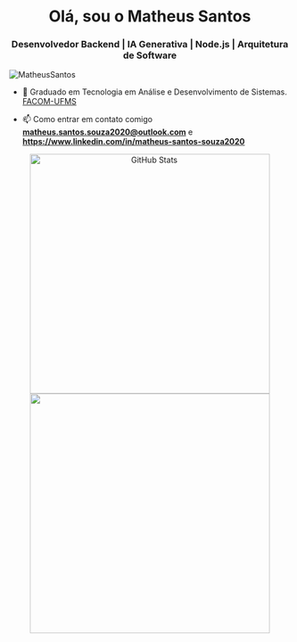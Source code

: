 <h1 align = "center"> Olá, sou o Matheus Santos </ h1 >
<h3 align = "center"> Desenvolvedor Backend | IA Generativa | Node.js | Arquitetura de Software </h3>
<p align = "left"> <img src = "https://komarev.com/ghpvc/?username=matheus-santos-souza" alt = "MatheusSantos" /> </p>

- 🔭 Graduado em Tecnologia em Análise e Desenvolvimento de Sistemas. [FACOM-UFMS](https://www.facom.ufms.br/)

- 📫 Como entrar em contato comigo **matheus.santos.souza2020@outlook.com** e **https://www.linkedin.com/in/matheus-santos-souza2020**

<div align="center"> 
  <a href="https://github.com/matheus-santos-souza"> 
    <img width="430rem" src="[https://github-readme-stats.vercel.app/api?username=matheus-santos-souza&show_icons=true&theme=react&include_all_commits=true&count_private=true](https://github-readme-stats.vercel.app/api?username=matheus-santos-souza&show_icons=true&theme=react&include_all_commits=true&count_private=true)" alt="GitHub Stats"/> 
    <img width="430rem" src="https://github-readme-stats.vercel.app/api/top-langs/?username=matheus-santos-souza&layout=compact&langs_count=8&theme=react&hide=html"/> 
  </a> 
</div>
